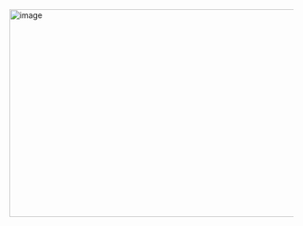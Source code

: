 <img width="689" height="369" alt="image" src="https://github.com/user-attachments/assets/7ba85f08-1d4b-443c-a729-62f779bc2349" />
